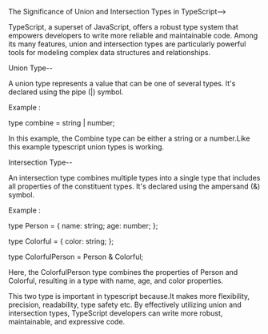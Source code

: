The Significance of Union and Intersection Types in TypeScript-->



TypeScript, a superset of JavaScript, offers a robust type system that empowers developers to write more reliable and maintainable code. Among its many features, union and intersection types are particularly powerful tools for modeling complex data structures and relationships.

Union Type--

A union type represents a value that can be one of several types. It's declared using the pipe (|) symbol.

Example : 

type combine = string | number;

In this example, the Combine type can be either a string or a number.Like this example typescript union types is working.

Intersection Type--

An intersection type combines multiple types into a single type that includes all properties of the constituent types.
It's declared using the ampersand (&) symbol.

Example : 

type Person = {
  name: string;
  age: number;
};

type Colorful = {
  color: string;
};

type ColorfulPerson = Person & Colorful;

Here, the ColorfulPerson type combines the properties of Person and Colorful, resulting in a type with name, age, and color properties.

This two type is important in typescript because.It makes more flexibility, precision, readability, type safety etc.
By effectively utilizing union and intersection types, TypeScript developers can write more robust, maintainable, and expressive code.